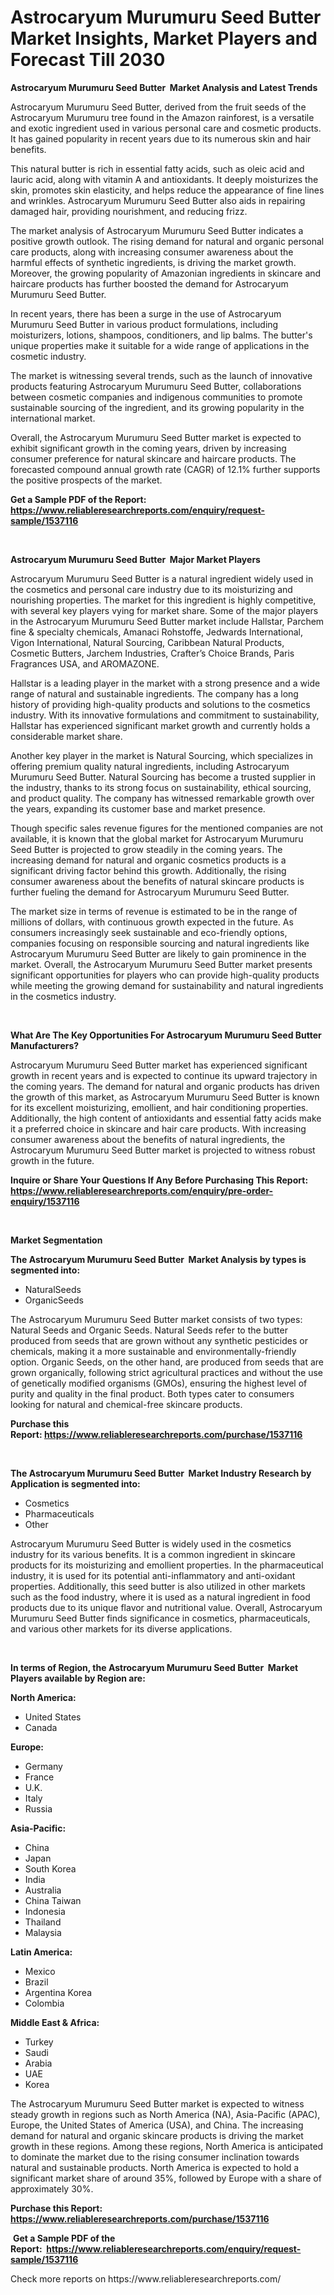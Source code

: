 <p><h1>Astrocaryum Murumuru Seed Butter  Market Insights, Market Players and Forecast Till 2030</h1></p><p><strong>Astrocaryum Murumuru Seed Butter  Market Analysis and Latest Trends</strong></p>
<p><p>Astrocaryum Murumuru Seed Butter, derived from the fruit seeds of the Astrocaryum Murumuru tree found in the Amazon rainforest, is a versatile and exotic ingredient used in various personal care and cosmetic products. It has gained popularity in recent years due to its numerous skin and hair benefits. </p><p>This natural butter is rich in essential fatty acids, such as oleic acid and lauric acid, along with vitamin A and antioxidants. It deeply moisturizes the skin, promotes skin elasticity, and helps reduce the appearance of fine lines and wrinkles. Astrocaryum Murumuru Seed Butter also aids in repairing damaged hair, providing nourishment, and reducing frizz.</p><p>The market analysis of Astrocaryum Murumuru Seed Butter indicates a positive growth outlook. The rising demand for natural and organic personal care products, along with increasing consumer awareness about the harmful effects of synthetic ingredients, is driving the market growth. Moreover, the growing popularity of Amazonian ingredients in skincare and haircare products has further boosted the demand for Astrocaryum Murumuru Seed Butter.</p><p>In recent years, there has been a surge in the use of Astrocaryum Murumuru Seed Butter in various product formulations, including moisturizers, lotions, shampoos, conditioners, and lip balms. The butter's unique properties make it suitable for a wide range of applications in the cosmetic industry. </p><p>The market is witnessing several trends, such as the launch of innovative products featuring Astrocaryum Murumuru Seed Butter, collaborations between cosmetic companies and indigenous communities to promote sustainable sourcing of the ingredient, and its growing popularity in the international market.</p><p>Overall, the Astrocaryum Murumuru Seed Butter market is expected to exhibit significant growth in the coming years, driven by increasing consumer preference for natural skincare and haircare products. The forecasted compound annual growth rate (CAGR) of 12.1% further supports the positive prospects of the market.</p></p>
<p><strong>Get a Sample PDF of the Report:&nbsp; <a href="https://www.reliableresearchreports.com/enquiry/request-sample/1537116">https://www.reliableresearchreports.com/enquiry/request-sample/1537116</a></strong></p>
<p>&nbsp;</p>
<p><strong>Astrocaryum Murumuru Seed Butter  Major Market Players</strong></p>
<p><p>Astrocaryum Murumuru Seed Butter is a natural ingredient widely used in the cosmetics and personal care industry due to its moisturizing and nourishing properties. The market for this ingredient is highly competitive, with several key players vying for market share. Some of the major players in the Astrocaryum Murumuru Seed Butter market include Hallstar, Parchem fine & specialty chemicals, Amanaci Rohstoffe, Jedwards International, Vigon International, Natural Sourcing, Caribbean Natural Products, Cosmetic Butters, Jarchem Industries, Crafter’s Choice Brands, Paris Fragrances USA, and AROMAZONE.</p><p>Hallstar is a leading player in the market with a strong presence and a wide range of natural and sustainable ingredients. The company has a long history of providing high-quality products and solutions to the cosmetics industry. With its innovative formulations and commitment to sustainability, Hallstar has experienced significant market growth and currently holds a considerable market share.</p><p>Another key player in the market is Natural Sourcing, which specializes in offering premium quality natural ingredients, including Astrocaryum Murumuru Seed Butter. Natural Sourcing has become a trusted supplier in the industry, thanks to its strong focus on sustainability, ethical sourcing, and product quality. The company has witnessed remarkable growth over the years, expanding its customer base and market presence.</p><p>Though specific sales revenue figures for the mentioned companies are not available, it is known that the global market for Astrocaryum Murumuru Seed Butter is projected to grow steadily in the coming years. The increasing demand for natural and organic cosmetics products is a significant driving factor behind this growth. Additionally, the rising consumer awareness about the benefits of natural skincare products is further fueling the demand for Astrocaryum Murumuru Seed Butter.</p><p>The market size in terms of revenue is estimated to be in the range of millions of dollars, with continuous growth expected in the future. As consumers increasingly seek sustainable and eco-friendly options, companies focusing on responsible sourcing and natural ingredients like Astrocaryum Murumuru Seed Butter are likely to gain prominence in the market. Overall, the Astrocaryum Murumuru Seed Butter market presents significant opportunities for players who can provide high-quality products while meeting the growing demand for sustainability and natural ingredients in the cosmetics industry.</p></p>
<p>&nbsp;</p>
<p><strong>What Are The Key Opportunities For Astrocaryum Murumuru Seed Butter  Manufacturers?</strong></p>
<p><p>Astrocaryum Murumuru Seed Butter market has experienced significant growth in recent years and is expected to continue its upward trajectory in the coming years. The demand for natural and organic products has driven the growth of this market, as Astrocaryum Murumuru Seed Butter is known for its excellent moisturizing, emollient, and hair conditioning properties. Additionally, the high content of antioxidants and essential fatty acids make it a preferred choice in skincare and hair care products. With increasing consumer awareness about the benefits of natural ingredients, the Astrocaryum Murumuru Seed Butter market is projected to witness robust growth in the future.</p></p>
<p><strong>Inquire or Share Your Questions If Any Before Purchasing This Report: <a href="https://www.reliableresearchreports.com/enquiry/pre-order-enquiry/1537116">https://www.reliableresearchreports.com/enquiry/pre-order-enquiry/1537116</a></strong></p>
<p>&nbsp;</p>
<p><strong>Market Segmentation</strong></p>
<p><strong>The Astrocaryum Murumuru Seed Butter  Market Analysis by types is segmented into:</strong></p>
<p><ul><li>NaturalSeeds</li><li>OrganicSeeds</li></ul></p>
<p><p>The Astrocaryum Murumuru Seed Butter market consists of two types: Natural Seeds and Organic Seeds. Natural Seeds refer to the butter produced from seeds that are grown without any synthetic pesticides or chemicals, making it a more sustainable and environmentally-friendly option. Organic Seeds, on the other hand, are produced from seeds that are grown organically, following strict agricultural practices and without the use of genetically modified organisms (GMOs), ensuring the highest level of purity and quality in the final product. Both types cater to consumers looking for natural and chemical-free skincare products.</p></p>
<p><strong>Purchase this Report:&nbsp;<a href="https://www.reliableresearchreports.com/purchase/1537116">https://www.reliableresearchreports.com/purchase/1537116</a></strong></p>
<p>&nbsp;</p>
<p><strong>The Astrocaryum Murumuru Seed Butter  Market Industry Research by Application is segmented into:</strong></p>
<p><ul><li>Cosmetics</li><li>Pharmaceuticals</li><li>Other</li></ul></p>
<p><p>Astrocaryum Murumuru Seed Butter is widely used in the cosmetics industry for its various benefits. It is a common ingredient in skincare products for its moisturizing and emollient properties. In the pharmaceutical industry, it is used for its potential anti-inflammatory and anti-oxidant properties. Additionally, this seed butter is also utilized in other markets such as the food industry, where it is used as a natural ingredient in food products due to its unique flavor and nutritional value. Overall, Astrocaryum Murumuru Seed Butter finds significance in cosmetics, pharmaceuticals, and various other markets for its diverse applications.</p></p>
<p>&nbsp;</p>
<p><strong>In terms of Region, the Astrocaryum Murumuru Seed Butter  Market Players available by Region are:</strong></p>
<p>
    <p> <strong> North America: </strong>
        <ul>
            <li>United States</li>
            <li>Canada</li>
        </ul>
        </p> 
    <p> <strong> Europe: </strong>
        <ul>
            <li>Germany</li>
            <li>France</li>
            <li>U.K.</li>
            <li>Italy</li>
            <li>Russia</li>
        </ul>
        </p> 
    <p> <strong> Asia-Pacific: </strong>
        <ul>
            <li>China</li>
            <li>Japan</li>
            <li>South Korea</li>
            <li>India</li>
            <li>Australia</li>
            <li>China Taiwan</li>
            <li>Indonesia</li>
            <li>Thailand</li>
            <li>Malaysia</li>
        </ul>
        </p> 
    <p> <strong> Latin America: </strong>
        <ul>
            <li>Mexico</li>
            <li>Brazil</li>
            <li>Argentina Korea</li>
            <li>Colombia</li>
        </ul>
        </p> 
    <p> <strong> Middle East & Africa: </strong>
        <ul>
            <li>Turkey</li>
            <li>Saudi</li>
            <li>Arabia</li>
            <li>UAE</li>
            <li>Korea</li>
        </ul>
    </p>
    </p>
<p><p>The Astrocaryum Murumuru Seed Butter market is expected to witness steady growth in regions such as North America (NA), Asia-Pacific (APAC), Europe, the United States of America (USA), and China. The increasing demand for natural and organic skincare products is driving the market growth in these regions. Among these regions, North America is anticipated to dominate the market due to the rising consumer inclination towards natural and sustainable products. North America is expected to hold a significant market share of around 35%, followed by Europe with a share of approximately 30%.</p></p>
<p><strong>Purchase this Report: <a href="https://www.reliableresearchreports.com/purchase/1537116">https://www.reliableresearchreports.com/purchase/1537116</a></strong></p>
<p>&nbsp;<strong>Get a Sample PDF of the Report:&nbsp;&nbsp;<a href="https://www.reliableresearchreports.com/enquiry/request-sample/1537116">https://www.reliableresearchreports.com/enquiry/request-sample/1537116</a></strong></p>
<p><strong></strong></p>
<p>Check more reports on https://www.reliableresearchreports.com/</p>